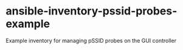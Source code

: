 # ansible-inventory-pssid-probes-example
Example inventory for managing pSSID probes on the GUI controller
